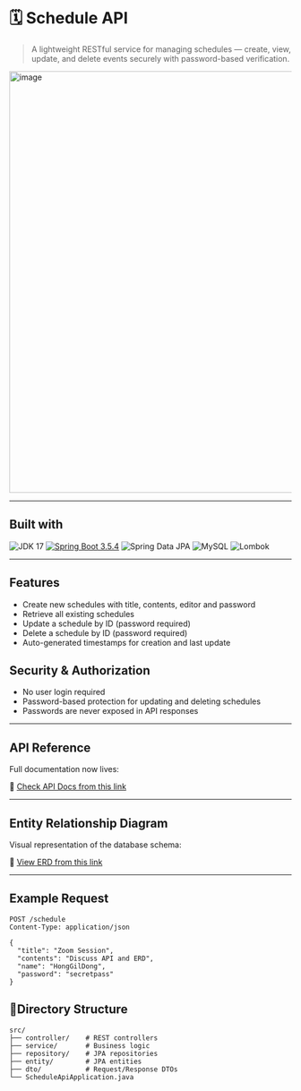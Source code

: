 # 🗓️ Schedule API

> A lightweight RESTful service for managing schedules — create, view, update, and delete events securely with password-based verification.
<img width="1397" height="753" alt="image" src="https://github.com/user-attachments/assets/4b7ceb6c-b52d-4a98-bb58-24756fc17be7" />

---

## Built with

![JDK 17](https://img.shields.io/badge/JDK-17-orange?logo=java&logoColor=white)
[![Spring Boot 3.5.4](https://img.shields.io/badge/Spring%20Boot-3.5.4-6DB33F?logo=springboot&logoColor=white)](https://spring.io/projects/spring-boot)
![Spring Data JPA](https://img.shields.io/badge/Spring%20Data%20JPA-6DB33F?logo=spring&logoColor=white)
![MySQL](https://img.shields.io/badge/MySQL-4479A1?logo=mysql&logoColor=white)
![Lombok](https://img.shields.io/badge/Lombok-ED1C24?logo=java&logoColor=white)

---
## Features

- Create new schedules with title, contents, editor and password
- Retrieve all existing schedules
- Update a schedule by ID (password required)
- Delete a schedule by ID (password required)
- Auto-generated timestamps for creation and last update

## Security & Authorization

- No user login required
- Password-based protection for updating and deleting schedules
- Passwords are never exposed in API responses

---

## API Reference

Full documentation now lives:

🔗 [Check API Docs from this link](https://documenter.getpostman.com/view/47183182/2sB3BANDXa)

---

## Entity Relationship Diagram

Visual representation of the database schema:

🔗 [View ERD from this link](https://github.com/4x2vk/Schedule-API/issues/6)

---

## Example Request
``` http
POST /schedule
Content-Type: application/json

{
  "title": "Zoom Session",
  "contents": "Discuss API and ERD",
  "name": "HongGilDong",
  "password": "secretpass"
}
```

## 📁Directory Structure
```
src/
├── controller/    # REST controllers
├── service/       # Business logic                
├── repository/    # JPA repositories
├── entity/        # JPA entities
├── dto/           # Request/Response DTOs
└── ScheduleApiApplication.java
```
